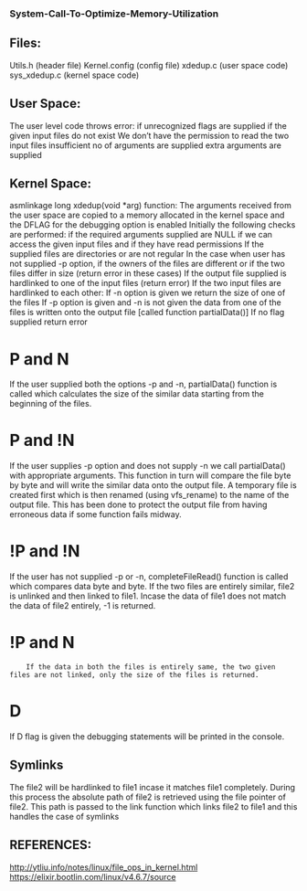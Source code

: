 ### System-Call-To-Optimize-Memory-Utilization
## Files:
Utils.h (header file)
Kernel.config (config file)
xdedup.c (user space code)
sys_xdedup.c (kernel space code) 

## User Space:
The user level code throws error:
if unrecognized flags are supplied
if the given input files do not exist 
We don’t have the permission to read the two input files
insufficient no of arguments are supplied
extra arguments are supplied

## Kernel Space:
asmlinkage long xdedup(void *arg)  function:
The arguments received from the user space are  copied to a memory allocated in the kernel space and the DFLAG for the debugging option is enabled
Initially the following checks are performed:
if the required arguments supplied are NULL
if we can access the given input files and if they have read permissions
If the supplied files are directories or are not regular
In the case when user has not supplied -p option, if the owners of the files are different or if the two files differ in size (return error in these cases)
If the output file supplied is hardlinked to one of the input files (return error)
If the two input files are hardlinked to each other:
If -n option is given we return the size of one of the files
If -p option is given and -n is not given the data from one of the files is written onto the output file [called function partialData()]
If no flag supplied return error

# P and N
If the user supplied both the options -p and -n, partialData() function is called which calculates the size of the similar data starting from the beginning of the files.

# P and !N
If the user supplies -p option and does not supply -n we call partialData() with appropriate arguments. This function in turn will compare the file byte by byte and will write the similar data onto the output file. A temporary file is created first which is then renamed (using vfs_rename) to the name of the output file. This has been done to protect the output file from having erroneous data if some function fails midway. 

# !P and !N
If the user has not supplied -p or -n, completeFileRead() function is called which compares data byte and byte. If the two files are entirely similar, file2 is unlinked and then linked to file1. Incase the data of file1 does not match the data of file2 entirely, -1 is returned.

# !P and N
		If the data in both the files is entirely same, the two given files are not linked, only the size of the files is returned.

# D
If D flag is given the debugging statements will be printed in the console.

## Symlinks
The file2 will be hardlinked to file1 incase it matches file1 completely. During this process the absolute path of file2 is retrieved using the file pointer of file2. This path is passed to the link function which links file2 to file1 and this handles the case of symlinks

## REFERENCES:
http://ytliu.info/notes/linux/file_ops_in_kernel.html
https://elixir.bootlin.com/linux/v4.6.7/source
